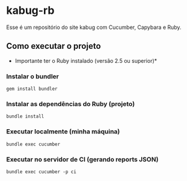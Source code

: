 # kabug-rb
Esse é um repositório do site kabug com Cucumber, Capybara e Ruby.

## Como executar o projeto

* Importante ter o Ruby instalado (versão 2.5 ou superior)*

### Instalar o bundler
`
gem install bundler
`

### Instalar as dependências do Ruby (projeto)
`
bundle install
`

### Executar localmente (minha máquina)
`
bundle exec cucumber
`

### Executar no servidor de CI (gerando reports JSON)
`
bundle exec cucumber -p ci
`
